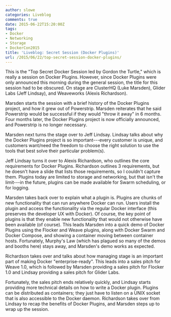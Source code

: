 ```yaml
---
author: slowe
categories: Liveblog
comments: true
date: 2015-06-22T15:20:00Z
tags:
- Docker
- Networking
- Storage
- DockerCon2015
title: 'Liveblog: Secret Session (Docker Plugins)'
url: /2015/06/22/top-secret-session-docker-plugins/
---
```


This is the "Top Secret Docker Session led by Gordon the Turtle," which is really a session on Docker Plugins. However, since Docker Plugins were only announced this morning during the general session, the title for this session had to be obscured. On stage are ClusterHQ (Luke Marsden), Glider Labs (Jeff Lindsay), and Weaveworks (Alexis Richardson).

Marsden starts the session with a brief history of the Docker Plugins project, and how it grew out of Powerstrip. Marsden reiterates that he said Powerstrip would be successful if they would "throw it away" in 6 months. Four months later, the Docker Plugins project is now officially announced, and Powerstrip is no longer necessary.

Marsden next turns the stage over to Jeff Lindsay. Lindsay talks about why the Docker Plugins project is so important---every customer is unique, and customers want/need the freedom to choose the right solution to use the tools that best solve their particular problem(s).

Jeff Lindsay turns it over to Alexis Richardson, who outlines the core requirements for Docker Plugins. Richardson outlines 3 requirements, but he doesn't have a slide that lists those requirements, so I couldn't capture them. Plugins today are limited to storage and networking, but that isn't the limit---in the future, plugins can be made available for Swarm scheduling, or for logging.

Marsden takes back over to explain what a plugin is. Plugins are chunks of new functionality that can run anywhere Docker can run. Users install the plugin and access the functionality via the regular Docker interface (this preserves the developer UX with Docker). Of course, the key point of plugins is that they enable new functionality that would not otherwise have been available (of course). This leads Marsden into a quick demo of Docker Plugins using the Flocker and Weave plugins, along with Docker Swarm and Docker Compose, and showing a container moving between container hosts. Fortunately, Murphy's Law (which has plagued so many of the demos and booths here) stays away, and Marsden's demo works as expected.

Richardson takes over and talks about how managing stage is an important part of making Docker "enterprise-ready". This leads into a sales pitch for Weave 1.0, which is followed by Marsden providing a sales pitch for Flocker 1.0 and Lindsay providing a sales pitch for Glider Labs.

Fortunately, the sales pitch ends relatively quickly, and Lindsay starts providing more technical details on how to write a Docker plugin. Plugins can be distributed as containers; they just have to listen on a UNIX socket that is also accessible to the Docker daemon. Richardson takes over from Lindsay to recap the benefits of Docker Plugins, and Marsden steps up to wrap up the session.
